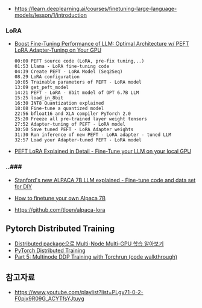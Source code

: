 * https://learn.deeplearning.ai/courses/finetuning-large-language-models/lesson/1/introduction


### LoRA ###
* [Boost Fine-Tuning Performance of LLM: Optimal Architecture w/ PEFT LoRA Adapter-Tuning on Your GPU](https://www.youtube.com/watch?v=A-a-l_sFtYM)
  ```
  00:00 PEFT source code (LoRA, pre-fix tuning,..)
  01:53 Llama - LoRA fine-tuning code 
  04:39 Create PEFT - LoRA Model (Seq2Seq)
  08.29 LoRA configuration
  10:05 Trainable parameters of PEFT - LoRA model
  13:09 get_peft_model 
  14:21 PEFT - LoRA - 8bit model of OPT 6.7B LLM
  15:25 load_in_8bit 
  16:30 INT8 Quantization explained 
  18:08 Fine-tune a quantized model
  22:56 bfloat16 and XLA compiler PyTorch 2.0
  25:20 Freeze all pre-trained layer weight tensors
  27:52 Adapter-tuning of PEFT - LoRA model
  30:50 Save tuned PEFT - LoRA Adapter weights
  31:30 Run inference of new PEFT - LoRA adapter - tuned LLM
  32:57 Load your Adapter-tuned PEFT - LoRA model
  ```
* [PEFT LoRA Explained in Detail - Fine-Tune your LLM on your local GPU](https://www.youtube.com/watch?v=YVU5wAA6Txo&list=PLgy71-0-2-F0pjx9R09G_ACYTfsYJtuyg&index=8)

### ..###
* [Stanford's new ALPACA 7B LLM explained - Fine-tune code and data set for DIY](https://www.youtube.com/watch?v=j6dqO2dSF9c&list=PLgy71-0-2-F0pjx9R09G_ACYTfsYJtuyg&index=9)

* [How to finetune your own Alpaca 7B](https://www.youtube.com/watch?v=LSoqyynKU9E)

* https://github.com/tloen/alpaca-lora

## Pytorch Distributed Training ##

* [Distributed package으로 Multi-Node Multi-GPU 학습 알아보기](https://csm-kr.tistory.com/89)
* [PyTorch Distributed Training](https://leimao.github.io/blog/PyTorch-Distributed-Training/)
* [Part 5: Multinode DDP Training with Torchrun (code walkthrough)](https://www.youtube.com/watch?v=KaAJtI1T2x4&t=266s)

## 참고자료 ##

* https://www.youtube.com/playlist?list=PLgy71-0-2-F0pjx9R09G_ACYTfsYJtuyg
